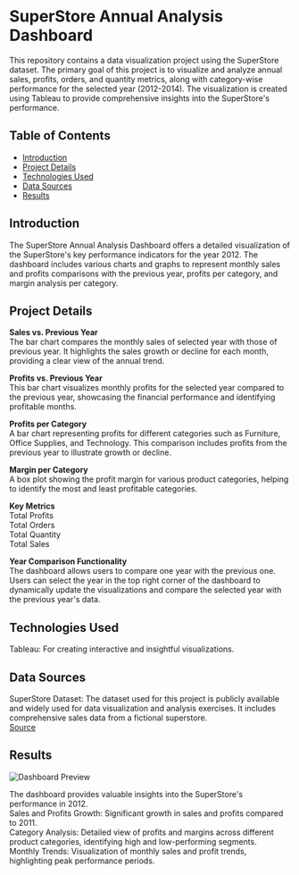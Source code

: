 # SuperStore Annual Analysis Dashboard
This repository contains a data visualization project using the SuperStore dataset. The primary goal of this project is to visualize and analyze annual sales, profits, orders, and quantity metrics, along with category-wise performance for the selected year (2012-2014). The visualization is created using Tableau to provide comprehensive insights into the SuperStore's performance.

## Table of Contents
- [Introduction](#introduction)
- [Project Details](#project-details)
- [Technologies Used](#technologies-used)
- [Data Sources](#data-sources)
- [Results](#results)

## Introduction
The SuperStore Annual Analysis Dashboard offers a detailed visualization of the SuperStore's key performance indicators for the year 2012. The dashboard includes various charts and graphs to represent monthly sales and profits comparisons with the previous year, profits per category, and margin analysis per category.

## Project Details
**Sales vs. Previous Year**<br />
The bar chart compares the monthly sales of selected year with those of previous year. It highlights the sales growth or decline for each month, providing a clear view of the annual trend.

**Profits vs. Previous Year**<br />
This bar chart visualizes monthly profits for the selected year compared to the previous year, showcasing the financial performance and identifying profitable months.

**Profits per Category**<br />
A bar chart representing profits for different categories such as Furniture, Office Supplies, and Technology. This comparison includes profits from the previous year to illustrate growth or decline.

**Margin per Category**<br />
A box plot showing the profit margin for various product categories, helping to identify the most and least profitable categories.

**Key Metrics** <br />
Total Profits <br />
Total Orders <br />
Total Quantity <br />
Total Sales <br />

**Year Comparison Functionality**<br />
The dashboard allows users to compare one year with the previous one. Users can select the year in the top right corner of the dashboard to dynamically update the visualizations and compare the selected year with the previous year's data.

## Technologies Used
Tableau: For creating interactive and insightful visualizations.

## Data Sources
SuperStore Dataset: The dataset used for this project is publicly available and widely used for data visualization and analysis exercises. It includes comprehensive sales data from a fictional superstore.<br />
[Source](https://www.kaggle.com/datasets/vivek468/superstore-dataset-final)

## Results
![Dashboard Preview](https://github.com/disanza-franck/SuperStore/assets/146677173/dda73c92-15df-4130-a88f-c15feda7bda3)

The dashboard provides valuable insights into the SuperStore's performance in 2012.<br />
Sales and Profits Growth: Significant growth in sales and profits compared to 2011.<br />
Category Analysis: Detailed view of profits and margins across different product categories, identifying high and low-performing segments.<br />
Monthly Trends: Visualization of monthly sales and profit trends, highlighting peak performance periods.<br />
